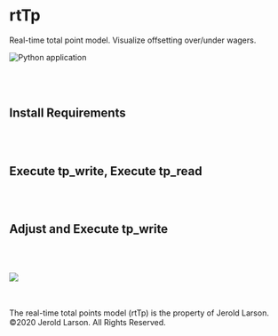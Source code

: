 # rtTp
Real-time total point model. Visualize offsetting over/under wagers.

![Python application](https://github.com/AbovetheBook/rtTp/workflows/Python%20application/badge.svg)


<br><br>
Install Requirements
-

<br><br>
Execute tp_write, Execute tp_read
-

<br><br>
Adjust and Execute tp_write
-

<br><br>

[<img src="https://abovethebook.files.wordpress.com/2020/06/rttp_example-1.png">](http://abovethebook.files.wordpress.com/)

<br>
<br>
The real-time total points model (rtTp) is the property of Jerold Larson.
<br>
©2020 Jerold Larson. All Rights Reserved.

